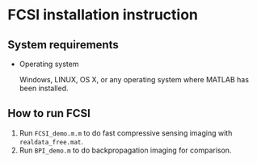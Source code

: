 FCSI installation instruction
=============================
System requirements
-------------------
- Operating system

	Windows, LINUX, OS X, or any operating system where MATLAB has been installed.

How to run FCSI
---------------
1. Run `FCSI_demo.m.m` to do fast compressive sensing imaging with `realdata_free.mat`.
2. Run `BPI_demo.m` to do backpropagation imaging for comparison.